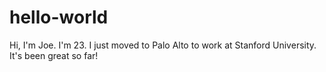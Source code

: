 # hello-world

Hi, I'm Joe. I'm 23. I just moved to Palo Alto to work at Stanford University. It's been great so far!
